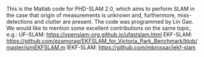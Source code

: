This is the Matlab code for PHD-SLAM 2.0, which aims to perform SLAM in the case that origin of measurements is unknown and, furthermore, miss-detections and clutter are present.
The code was programmed by Lin Gao.
We would like to mention some excellent contributions on the same topic, e.g.:
UF-SLAM: https://openslam-org.github.io/ufastslam.html
EKF-SLAM: https://github.com/ezamorag/EKFSLAM_for_Victoria_Park_Benchmark/blob/master/simEKFSLAM.m
IEKF-SLAM: https://github.com/mbrossar/iekf-slam
